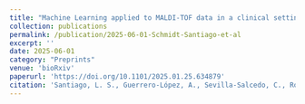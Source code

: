 ```yaml
---
title: "Machine Learning applied to MALDI-TOF data in a clinical setting: a systematic review"
collection: publications
permalink: /publication/2025-06-01-Schmidt-Santiago-et-al
excerpt: ''
date: 2025-06-01
category: "Preprints"
venue: 'bioRxiv'
paperurl: 'https://doi.org/10.1101/2025.01.25.634879'
citation: 'Santiago, L. S., Guerrero-López, A., Sevilla-Salcedo, C., Rodríguez-Temporal, D., Rodríguez-Sánchez, B., & Gómez-Verdejo, V. (2025). Machine Learning applied to MALDI-TOF data in a clinical setting: a systematic review. bioRxiv, 2025-01.'
---
```

